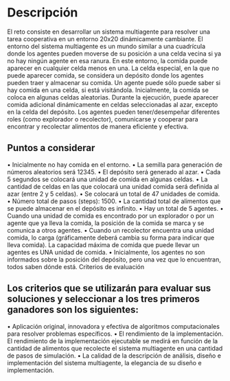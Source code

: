 # Descripción
El reto consiste en desarrollar un sistema multiagente para resolver una tarea cooperativa en un entorno 20x20 dinámicamente cambiante. El entorno del sistema multiagente es un mundo similar a una cuadrícula donde los agentes pueden moverse de su posición a una celda vecina si ya no hay ningún agente en esa ranura. En este entorno, la comida puede aparecer en cualquier celda menos en una. La celda especial, en la que no puede aparecer comida, se considera un depósito donde los agentes pueden traer y almacenar su comida. Un agente puede sólo puede saber si hay comida en una celda, si está visitándola. Inicialmente, la comida se coloca en algunas celdas aleatorias. Durante la ejecución, puede aparecer comida adicional dinámicamente en celdas seleccionadas al azar, excepto en la celda del depósito. Los agentes pueden tener/desempeñar diferentes roles (como explorador o recolector), comunicarse y cooperar para encontrar y recolectar alimentos de manera eficiente y efectiva.

## Puntos a considerar
•	Inicialmente no hay comida en el entorno.
•	La semilla para generación de números aleatorios será 12345.
•	El depósito será generado al azar.
•	Cada 5 segundos se colocará una unidad de comida en algunas celdas.
•	La cantidad de celdas en las que colocará una unidad comida será definida al azar (entre 2 y 5 celdas).
•	Se colocará un total de 47 unidades de comida.
•	Número total de pasos (steps): 1500.
•	La cantidad total de alimentos que se puede almacenar en el depósito es infinito.
•	Hay un total de 5 agentes.
•	Cuando una unidad de comida es encontrado por un explorador o por un agente que ya lleva la comida, la posición de la comida se marca y se comunica a otros agentes.
•	Cuando un recolector encuentra una unidad comida, lo carga (gráficamente deberá cambia su forma para indicar que lleva comida). La capacidad máxima de comida que puede llevar un agentes es UNA unidad de comida.
•	Inicialmente, los agentes no son informados sobre la posición del depósito, pero una vez que lo encuentran, todos saben dónde está.
Criterios de evaluación

## Los criterios que se utilizarán para evaluar sus soluciones y seleccionar a los tres primeros ganadores son los siguientes:
•	Aplicación original, innovadora y efectiva de algoritmos computacionales para resolver problemas específicos.
•	El rendimiento de la implementación. El rendimiento de la implementación ejecutable se medirá en función de la cantidad de alimentos que recolecte el sistema multiagente en una cantidad de pasos de simulación.
•	La calidad de la descripción de análisis, diseño e implementación del sistema multiagente, la elegancia de su diseño e implementación.

